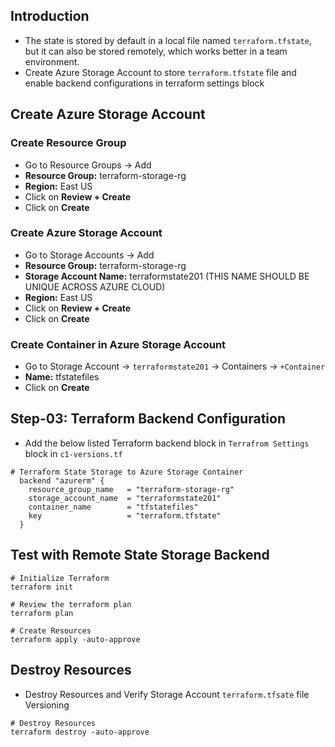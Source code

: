 ## Introduction
- The state is stored by default in a local file named `terraform.tfstate`, but it can also be stored remotely, which works better in a team environment.
- Create Azure Storage Account to store `terraform.tfstate` file and enable backend configurations in terraform settings block


## Create Azure Storage Account
### Create Resource Group
- Go to Resource Groups -> Add
- **Resource Group:** terraform-storage-rg
- **Region:** East US
- Click on **Review + Create**
- Click on **Create**

### Create Azure Storage Account
- Go to Storage Accounts -> Add
- **Resource Group:** terraform-storage-rg
- **Storage Account Name:** terraformstate201 (THIS NAME SHOULD BE UNIQUE ACROSS AZURE CLOUD)
- **Region:** East US
- Click on **Review + Create**
- Click on **Create**

### Create Container in Azure Storage Account
- Go to Storage Account -> `terraformstate201` -> Containers -> `+Container`
- **Name:** tfstatefiles
- Click on **Create**


## Step-03: Terraform Backend Configuration
- Add the below listed Terraform backend block in `Terrafrom Settings` block in `c1-versions.tf`
```t
# Terraform State Storage to Azure Storage Container
  backend "azurerm" {
    resource_group_name   = "terraform-storage-rg"
    storage_account_name  = "terraformstate201"
    container_name        = "tfstatefiles"
    key                   = "terraform.tfstate"
  }
```

## Test with Remote State Storage Backend
```t
# Initialize Terraform
terraform init

# Review the terraform plan
terraform plan

# Create Resources
terraform apply -auto-approve
```

## Destroy Resources
- Destroy Resources and Verify Storage Account `terraform.tfsate` file Versioning
```t
# Destroy Resources
terraform destroy -auto-approve
